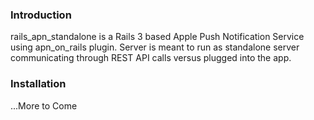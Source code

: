 ### Introduction

rails_apn_standalone is a Rails 3 based Apple Push Notification Service using apn_on_rails plugin.  Server is meant to run as standalone server communicating through REST API calls versus plugged into the app.

### Installation
  
...More to Come